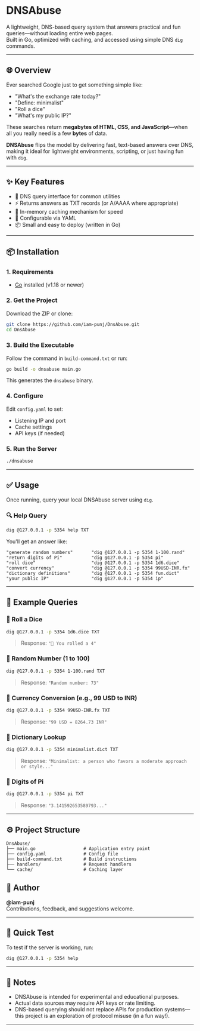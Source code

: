 # DNSAbuse

A lightweight, DNS-based query system that answers practical and fun queries—without loading entire web pages.  
Built in Go, optimized with caching, and accessed using simple DNS `dig` commands.

---

## 🌐 Overview

Ever searched Google just to get something simple like:

- "What's the exchange rate today?"
- "Define: minimalist"
- "Roll a dice"
- "What's my public IP?"

These searches return **megabytes of HTML, CSS, and JavaScript**—when all you really need is a few **bytes** of data.

**DNSAbuse** flips the model by delivering fast, text-based answers over DNS, making it ideal for lightweight environments, scripting, or just having fun with `dig`.

---

## ✨ Key Features

- 🔌 DNS query interface for common utilities  
- ⚡ Returns answers as TXT records (or A/AAAA where appropriate)  
- 🧠 In-memory caching mechanism for speed  
- 🔧 Configurable via YAML  
- 📦 Small and easy to deploy (written in Go)  

---

## 📦 Installation

### 1. Requirements

- [Go](https://golang.org/dl/) installed (v1.18 or newer)

### 2. Get the Project

Download the ZIP or clone:

```bash
git clone https://github.com/iam-punj/DnsAbuse.git
cd DnsAbuse
```

### 3. Build the Executable

Follow the command in `build-command.txt` or run:

```bash
go build -o dnsabuse main.go
```

This generates the `dnsabuse` binary.

### 4. Configure

Edit `config.yaml` to set:

- Listening IP and port  
- Cache settings  
- API keys (if needed)

### 5. Run the Server

```bash
./dnsabuse
```

---

## ✅ Usage

Once running, query your local DNSAbuse server using `dig`.

### 🔍 Help Query

```bash
dig @127.0.0.1 -p 5354 help TXT
```

You'll get an answer like:

```text
"generate random numbers"       "dig @127.0.0.1 -p 5354 1-100.rand"
"return digits of Pi"           "dig @127.0.0.1 -p 5354 pi"
"roll dice"                     "dig @127.0.0.1 -p 5354 1d6.dice"
"convert currency"              "dig @127.0.0.1 -p 5354 99USD-INR.fx"
"dictionary definitions"        "dig @127.0.0.1 -p 5354 fun.dict"
"your public IP"                "dig @127.0.0.1 -p 5354 ip"
```

---

## 🧪 Example Queries

### 🎲 Roll a Dice

```bash
dig @127.0.0.1 -p 5354 1d6.dice TXT
```

> Response: `"🎲 You rolled a 4"`

### 🔢 Random Number (1 to 100)

```bash
dig @127.0.0.1 -p 5354 1-100.rand TXT
```

> Response: `"Random number: 73"`

### 💱 Currency Conversion (e.g., 99 USD to INR)

```bash
dig @127.0.0.1 -p 5354 99USD-INR.fx TXT
```

> Response: `"99 USD = 8264.73 INR"`

### 📖 Dictionary Lookup

```bash
dig @127.0.0.1 -p 5354 minimalist.dict TXT
```

> Response: `"Minimalist: a person who favors a moderate approach or style..."`

### 🧮 Digits of Pi

```bash
dig @127.0.0.1 -p 5354 pi TXT
```

> Response: `"3.141592653589793..."`

---

## ⚙️ Project Structure

```
DnsAbuse/
├── main.go                  # Application entry point
├── config.yaml              # Config file
├── build-command.txt        # Build instructions
├── handlers/                # Request handlers
└── cache/                   # Caching layer
```

## 🙋 Author

**@iam-punj**  
Contributions, feedback, and suggestions welcome.

---

## 🧪 Quick Test

To test if the server is working, run:

```bash
dig @127.0.0.1 -p 5354 help 
```

---

## 📌 Notes

- DNSAbuse is intended for experimental and educational purposes.  
- Actual data sources may require API keys or rate limiting.  
- DNS-based querying should not replace APIs for production systems—this project is an exploration of protocol misuse (in a fun way!).  

---
